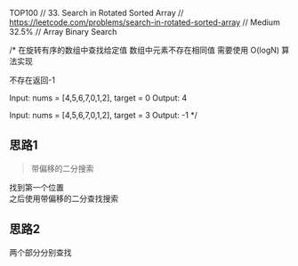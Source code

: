 TOP100
// 33. Search in Rotated Sorted Array
// https://leetcode.com/problems/search-in-rotated-sorted-array
// Medium 32.5%
// Array Binary Search

/*
在旋转有序的数组中查找给定值
数组中元素不存在相同值
需要使用 O(logN) 算法实现

不存在返回-1

Input: nums = [4,5,6,7,0,1,2], target = 0
Output: 4

Input: nums = [4,5,6,7,0,1,2], target = 3
Output: -1
 */
 
 ## 思路1
 > 带偏移的二分搜索
 
  找到第一个位置  
  之后使用带偏移的二分查找搜索
 
 
## 思路2
两个部分分别查找